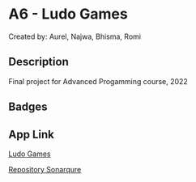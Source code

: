 # A6 - Ludo Games

Created by: Aurel, Najwa, Bhisma, Romi

## Description

Final project for Advanced Progamming course, 2022

## Badges



## App Link
[Ludo Games](https://ap2022-a-a06.herokuapp.com/)

[Repository Sonarqure](https://sonarqube.cs.ui.ac.id/dashboard?id=AdvProg_reguler-2022_student_kelas-a_2006535016-Romi-Fadhurrohman-Nabil_a06-ludo-games_a6-ludo-games_AYC3jhNhmTzPxwcesHc5)

